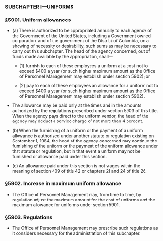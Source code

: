 ### SUBCHAPTER I—UNIFORMS

### §5901. Uniform allowances
* (a) There is authorized to be appropriated annually to each agency of the Government of the United States, including a Government owned corporation, and of the government of the District of Columbia, on a showing of necessity or desirability, such sums as may be necessary to carry out this subchapter. The head of the agency concerned, out of funds made available by the appropriation, shall—

  * (1) furnish to each of these employees a uniform at a cost not to exceed $400 a year (or such higher maximum amount as the Office of Personnel Management may establish under section 5902); or

  * (2) pay to each of these employees an allowance for a uniform not to exceed $400 a year (or such higher maximum amount as the Office of Personnel Management may establish under section 5902).


* The allowance may be paid only at the times and in the amounts authorized by the regulations prescribed under section 5903 of this title. When the agency pays direct to the uniform vendor, the head of the agency may deduct a service charge of not more than 4 percent.

* (b) When the furnishing of a uniform or the payment of a uniform allowance is authorized under another statute or regulation existing on September 1, 1954, the head of the agency concerned may continue the furnishing of the uniform or the payment of the uniform allowance under that statute or regulation, but in that event a uniform may not be furnished or allowance paid under this section.

* (c) An allowance paid under this section is not wages within the meaning of section 409 of title 42 or chapters 21 and 24 of title 26.

### §5902. Increase in maximum uniform allowance
* The Office of Personnel Management may, from time to time, by regulation adjust the maximum amount for the cost of uniforms and the maximum allowance for uniforms under section 5901.

### §5903. Regulations
* The Office of Personnel Management may prescribe such regulations as it considers necessary for the administration of this subchapter.